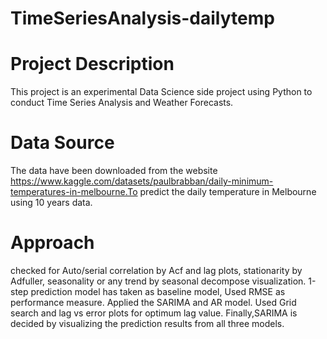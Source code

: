 # TimeSeriesAnalysis-dailytemp
# Project Description

This project is an experimental Data Science side project using Python to conduct Time Series Analysis and Weather Forecasts.
# Data Source

The data have been downloaded from the website https://www.kaggle.com/datasets/paulbrabban/daily-minimum-temperatures-in-melbourne.To predict the daily temperature in Melbourne using 10 years data.
# Approach
checked for Auto/serial correlation by Acf and lag
plots, stationarity by Adfuller, seasonality or any trend by seasonal decompose visualization.
1-step prediction model has taken as baseline model, Used RMSE as performance measure.
Applied the SARIMA and AR model. Used Grid search and lag vs error plots for optimum lag value.
Finally,SARIMA is decided by visualizing the prediction results from all three models.
